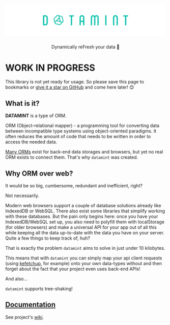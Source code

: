 <h1 align="center">
  <img style="object-fit:cover" src="logo/logo-color-text.svg" alt="datamint">
</h1>

<p align="center">
  Dynamically reFresh your data 🍬
<p>

# WORK IN PROGRESS

This library is not yet ready for usage. So please save this page to bookmarks or [give it a star on GitHub](https://github.com/KazanExpress/datamint) and come here later! 😊

## What is it?

**DATAMINT** is a type of ORM.

ORM (Object-relational mapper) - a programming tool for converting data between incompatible type systems using object-oriented paradigms. It often reduces the amount of code that needs to be written in order to access the needed data.

[Many ORMs](https://github.com/search?q=ORM) exist for back-end data storages and browsers, but yet no real ORM exists to connect them. That's why `datamint` was created.

## Why ORM over web?

It would be so big, cumbersome, redundant and inefficient, right?

Not necessarily.

Modern web browsers support a couple of database solutions already like IndexedDB or WebSQL. There also exist some libraries that simplify working with these databases. But the pain only begins here: once you have your IndexedDB/WebSQL set up, you also need to polyfill them with localStorage (for older browsers) and make a universal API for your app out of all this while keeping all the data up-to-date with the data you have on your server. Quite a few things to keep track of, huh?

That is exactly the problem `datamint` aims to solve in just under 10 kilobytes.

This means that with `datamint` you can simply map your api client requests (using [kefetchup](https://github.com/KazanExpress/kefetchup), for example) onto your own data-types without and then forget about the fact that your project even uses back-end APIs!

And also...

`datamint` supports tree-shaking!

## [Documentation](https://github.com/KazanExpress/datamint/wiki)

See project's [wiki](https://github.com/KazanExpress/datamint/wiki).
